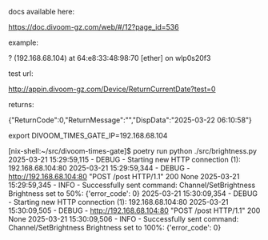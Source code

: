 docs available here: 

https://doc.divoom-gz.com/web/#/12?page_id=536

example:

? (192.168.68.104) at 64:e8:33:48:98:70 [ether] on wlp0s20f3


test url:

http://appin.divoom-gz.com/Device/ReturnCurrentDate?test=0

returns:

{"ReturnCode":0,"ReturnMessage":"","DispData":"2025-03-22 06:10:58"}


export DIVOOM_TIMES_GATE_IP=192.168.68.104

[nix-shell:~/src/divoom-times-gate]$ poetry run python ./src/brightness.py 
2025-03-21 15:29:59,115 - DEBUG - Starting new HTTP connection (1): 192.168.68.104:80
2025-03-21 15:29:59,344 - DEBUG - http://192.168.68.104:80 "POST /post HTTP/1.1" 200 None
2025-03-21 15:29:59,345 - INFO - Successfully sent command: Channel/SetBrightness
Brightness set to 50%: {'error_code': 0}
2025-03-21 15:30:09,354 - DEBUG - Starting new HTTP connection (1): 192.168.68.104:80
2025-03-21 15:30:09,505 - DEBUG - http://192.168.68.104:80 "POST /post HTTP/1.1" 200 None
2025-03-21 15:30:09,506 - INFO - Successfully sent command: Channel/SetBrightness
Brightness set to 100%: {'error_code': 0}

